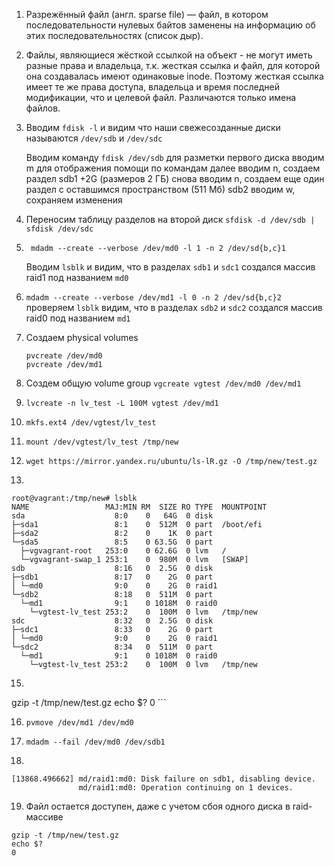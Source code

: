1. Разрежённый файл (англ. sparse file) — файл, в котором последовательности нулевых байтов заменены на информацию об этих последовательностях (список дыр).

2. Файлы, являющиеся жёсткой ссылкой на объект - не могут иметь разные права и владельца, т.к. жесткая ссылка и файл, для которой она создавалась имеют одинаковые inode. Поэтому жесткая ссылка имеет те же права доступа, владельца и время последней модификации, что и целевой файл. Различаются только имена файлов.

4. Вводим `fdisk -l` и видим что наши свежесозданные диски называются `/dev/sdb` и `/dev/sdc`

   Вводим команду `fdisk /dev/sdb` для разметки первого диска
   вводим m для отображения помощи по командам
   далее вводим n, создаем раздел sdb1 +2G (размеров 2 ГБ) 
   снова вводим n, создаем еще один раздел с оставшимся пространством (511 Мб) sdb2
   вводим w, сохраняем изменения

5. Переносим таблицу разделов на второй диск `sfdisk -d /dev/sdb | sfdisk /dev/sdc`

6. ` mdadm --create --verbose /dev/md0 -l 1 -n 2 /dev/sd{b,c}1`

   Вводим `lsblk` и видим, что в разделах `sdb1` и `sdc1` создался массив raid1 под названием `md0`

7. `mdadm --create --verbose /dev/md1 -l 0 -n 2 /dev/sd{b,c}2`
проверяем `lsblk`
видим, что в разделах `sdb2` и `sdc2` создался массив raid0 под названием `md1`

8. Создаем physical volumes
   ```
   pvcreate /dev/md0
   pvcreate /dev/md1
   ```

9.  Создем общую volume group `vgcreate vgtest /dev/md0 /dev/md1`
 
10. `lvcreate -n lv_test -L 100M vgtest /dev/md1`

11. `mkfs.ext4 /dev/vgtest/lv_test`

12. `mount /dev/vgtest/lv_test /tmp/new`

13. `wget https://mirror.yandex.ru/ubuntu/ls-lR.gz -O /tmp/new/test.gz`

14. 
```
root@vagrant:/tmp/new# lsblk
NAME                 MAJ:MIN RM  SIZE RO TYPE  MOUNTPOINT
sda                    8:0    0   64G  0 disk
├─sda1                 8:1    0  512M  0 part  /boot/efi
├─sda2                 8:2    0    1K  0 part
└─sda5                 8:5    0 63.5G  0 part
  ├─vgvagrant-root   253:0    0 62.6G  0 lvm   /
  └─vgvagrant-swap_1 253:1    0  980M  0 lvm   [SWAP]
sdb                    8:16   0  2.5G  0 disk
├─sdb1                 8:17   0    2G  0 part
│ └─md0                9:0    0    2G  0 raid1
└─sdb2                 8:18   0  511M  0 part
  └─md1                9:1    0 1018M  0 raid0
    └─vgtest-lv_test 253:2    0  100M  0 lvm   /tmp/new
sdc                    8:32   0  2.5G  0 disk
├─sdc1                 8:33   0    2G  0 part
│ └─md0                9:0    0    2G  0 raid1
└─sdc2                 8:34   0  511M  0 part
  └─md1                9:1    0 1018M  0 raid0
    └─vgtest-lv_test 253:2    0  100M  0 lvm   /tmp/new
```

15. ```
gzip -t /tmp/new/test.gz
echo $?
0
	```

16. `pvmove /dev/md1 /dev/md0`

17. `mdadm --fail /dev/md0 /dev/sdb1`

18.  
```
[13868.496662] md/raid1:md0: Disk failure on sdb1, disabling device.
               md/raid1:md0: Operation continuing on 1 devices.
```
   
19. Файл остается доступен, даже с учетом сбоя одного диска в raid-массиве
```
gzip -t /tmp/new/test.gz
echo $?
0
```

